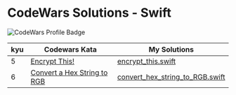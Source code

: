 # CodeWars Solutions - Swift

![CodeWars Profile Badge](https://www.codewars.com/users/domwake/badges/small)

| kyu | Codewars Kata | My Solutions |
| --- | --- | --- |
| 5 | [Encrypt This!](https://www.codewars.com/kata/5848565e273af816fb000449) | [encrypt_this.swift](/src/swift/6kyu/encrypt_this.swift) |
| 6 | [Convert a Hex String to RGB](https://www.codewars.com/kata/5282b48bb70058e4c4000fa7) | [convert_hex_string_to_RGB.swift](/src/swift/5kyu/convert_hex_string_to_RGB.swift) |